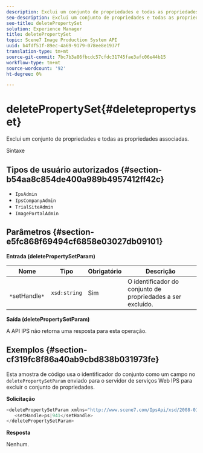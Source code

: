 ```yaml
---
description: Exclui um conjunto de propriedades e todas as propriedades associadas.
seo-description: Exclui um conjunto de propriedades e todas as propriedades associadas.
seo-title: deletePropertySet
solution: Experience Manager
title: deletePropertySet
topic: Scene7 Image Production System API
uuid: b4fdf51f-89ec-4a69-9179-078ee8e1937f
translation-type: tm+mt
source-git-commit: 7bc7b3a86fbcdc57cfdc31745fae3afc06e44b15
workflow-type: tm+mt
source-wordcount: '92'
ht-degree: 0%

---
```



# deletePropertySet{#deletepropertyset}

Exclui um conjunto de propriedades e todas as propriedades associadas.

Sintaxe

## Tipos de usuário autorizados {#section-b54aa8c854de400a989b4957412ff42c}

* `IpsAdmin`
* `IpsCompanyAdmin`
* `TrialSiteAdmin`
* `ImagePortalAdmin`

## Parâmetros {#section-e5fc868f69494cf6858e03027db09101}

**Entrada (deletePropertySetParam)**

| Nome | Tipo | Obrigatório | Descrição |
|---|---|---|---|
| ` *`setHandle`*` | `xsd:string` | Sim | O identificador do conjunto de propriedades a ser excluído. |

**Saída (deletePropertySetParam)**

A API IPS não retorna uma resposta para esta operação.

## Exemplos {#section-cf319fc8f86a40ab9cbd838b031973fe}

Esta amostra de código usa o identificador do conjunto como um campo no `deletePropertySetParam` enviado para o servidor de serviços Web IPS para excluir o conjunto de propriedades.

**Solicitação**

```java
<deletePropertySetParam xmlns="http://www.scene7.com/IpsApi/xsd/2008-01-15">
   <setHandle>ps|941</setHandle>
</deletePropertySetParam>
```

**Resposta**

Nenhum.
